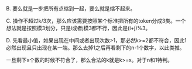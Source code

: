 B. 要么就是一步把所有点缩到一起，要么就是缩不起来。

C. 操作不超过k/3次，那么应该需要按照某个标准把所有的token分成3类。一个想法就是按照模3划分，只是i或者j模3都不行，因此是(i+j)%3。

D. 先看最小值，如果出现在中间或者出现次数>1，那必然k>=2都不符合，因此1必然出现且只出现在某一端。那么去掉1之后再看剩下的n-1个数字，以此类推。

   一旦剩下x个数的时候不符合了，那么合法的k就是k>=x。对于n和1特判。
